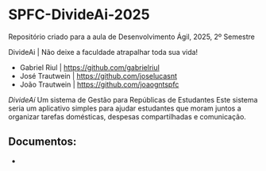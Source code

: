 # SPFC-DivideAi-2025
Repositório criado para a aula de Desenvolvimento Ágil, 2025, 2º Semestre

DivideAi | Não deixe a faculdade atrapalhar toda sua vida!

 - Gabriel Riul   | https://github.com/gabrielriul
 - José Trautwein | https://github.com/joselucasnt
 - João Trautwein | https://github.com/joaogntspfc

 *DivideAí*
 Um sistema de Gestão para Repúblicas de Estudantes
 Este sistema seria um aplicativo simples para ajudar estudantes que moram juntos a organizar tarefas domésticas, despesas compartilhadas e comunicação.

Documentos:
- 
- 
